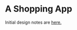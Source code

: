 # A Shopping App

Initial design notes are [here.](https://github.com/mxajPrice/alltheThings/issues/65)

